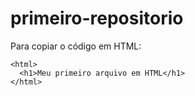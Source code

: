 # primeiro-repositorio

Para copiar o código em HTML:
```
<html>
  <h1>Meu primeiro arquivo em HTML</h1>
</html>
```
